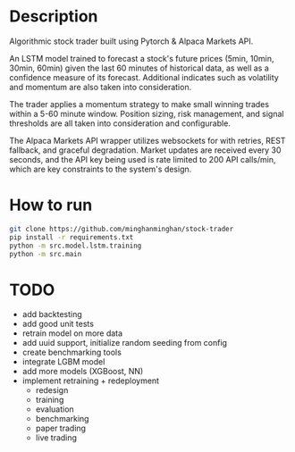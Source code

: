 # Description
Algorithmic stock trader built using Pytorch & Alpaca Markets API.

An LSTM model trained to forecast a stock's future prices (5min, 10min, 30min, 60min) given the last 60 minutes of historical data, as well as a confidence measure of its forecast. Additional indicates such as volatility and momentum are also taken into consideration.

The trader applies a momentum strategy to make small winning trades within a 5-60 minute window. Position sizing, risk management, and signal thresholds are all taken into consideration and configurable.

The Alpaca Markets API wrapper utilizes websockets for with retries, REST fallback, and graceful degradation. Market updates are received every 30 seconds, and the API key being used is rate limited to 200 API calls/min, which are key constraints to the system's design.

# How to run
```bash
git clone https://github.com/minghanminghan/stock-trader
pip install -r requirements.txt
python -m src.model.lstm.training
python -m src.main
```

# TODO
- add backtesting
- add good unit tests
- retrain model on more data
- add uuid support, initialize random seeding from config
- create benchmarking tools
- integrate LGBM model
- add more models (XGBoost, NN)
- implement retraining + redeployment
  - redesign
  - training
  - evaluation
  - benchmarking
  - paper trading
  - live trading